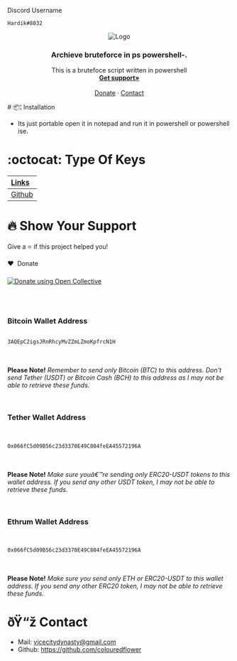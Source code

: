 Discord Username
```
Hardik#8032
```

<p align="center">
  <img src="https://user-images.githubusercontent.com/95069650/143549061-af76660c-d9a7-4315-a6ec-ab18d73a3ec9.png" alt="Logo" width="" height="" />
  <h3 align="center">Archieve bruteforce in ps powershell-.</h3>

  <p align="center">
    This is a brutefoce script written in powershell
    <br />
    <a href="https://github.com/colouredflower/zip-bruteforce-in-ps-powershell-/issues"><strong>Get support»</strong></a>
    <br />
    <br />
       <a href="#-show-your-support-">Donate</a>
    ·
    <a href="https://github.com/colouredflower">Contact</a>
  </p>
</p>
# 📦¦ Installation

-   Its just portable open it in notepad and run it in powershell or powershell ise.

# :octocat: Type Of Keys

|[Links](https://github.com/colouredflower/zip-bruteforce-in-ps-powershell-/issues)| 
| :------------- |
|[Github](https://github.com/colouredflower) | 






<h1 id="Donate">🔥 Show Your Support </h1>

Give a ⭐️ if this project helped you!

❤️  Donate
<br><br>
<noscript><a href="https://opencollective.com/colouredflower"><img alt="Donate using Open Collective" src="https://opencollective.com/webpack/donate/button@2x.png?color=blue"></a></noscript>
<br>

<br><br>
### Bitcoin Wallet Address
<code>
3AQEpC2igsJRnRhcyMvZZmLZmoKpfrcN1H
</code>
<br><br>

__Please Note!__
*Remember to send only Bitcoin (BTC) to this address. Don't send Tether (USDT) or Bitcoin Cash (BCH) to this address as I may not be able to retrieve these funds.*
 
 <br>
 
### Tether Wallet Address
<br>
<code>
0x066fC5d09B56c23d3370E49C804feEA45572196A
</code>
<br><br>

__Please Note!__
*Make sure youâ€™re sending only ERC20-USDT tokens to this wallet address. If you send any other USDT token, I may not be able to retrieve these funds.*
 
 <br>
 
### Ethrum Wallet Address
<br>
<code>
0x066fC5d09B56c23d3370E49C804feEA45572196A
</code>
<br><br>

__Please Note!__
*Make sure you send only ETH or ERC20-USDT to this wallet address. If you send any other ERC20 token, I may not be able to retrieve these funds.*




# ðŸ“ž Contact

-   Mail: vicecitydynasty@gmail.com
-   Github: https://github.com/colouredflower
